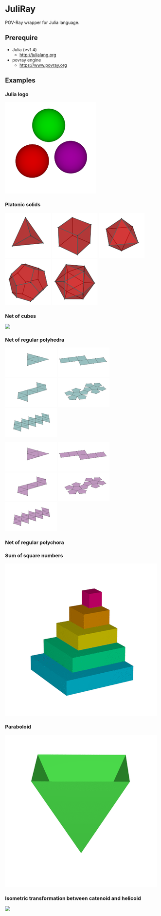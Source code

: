 # JuliRay
POV-Ray wrapper for Julia language.

## Prerequire
* Julia (≥v1.4)
    * http://julialang.org
* povray engine
    * https://www.povray.org


## Examples

### Julia logo
<img src="Examples/JuliaLogo/JuliaLogo.png" width="300">

### Platonic solids
<img src="Examples/PlatonicSolids/PlatonicSolid_4.png" width="150"> <img src="Examples/PlatonicSolids/PlatonicSolid_6.png" width="150"> <img src="Examples/PlatonicSolids/PlatonicSolid_8.png" width="150"> <img src="Examples/PlatonicSolids/PlatonicSolid_12.png" width="150"> <img src="Examples/PlatonicSolids/PlatonicSolid_20.png" width="150">

### Net of cubes
![](Examples/NetOfCubes/NetOfCubes.gif)

### Net of regular polyhedra
<img src="Examples/NetOfPolyhedra/4.gif" width="170"> <img src="Examples/NetOfPolyhedra/6.gif" width="170"> <img src="Examples/NetOfPolyhedra/8.gif" width="170"> <img src="Examples/NetOfPolyhedra/12.gif" width="170"> <img src="Examples/NetOfPolyhedra/20.gif" width="170">

<img src="Examples/NetOfPolyhedra/4_curved.gif" width="170"> <img src="Examples/NetOfPolyhedra/6_curved.gif" width="170"> <img src="Examples/NetOfPolyhedra/8_curved.gif" width="170"> <img src="Examples/NetOfPolyhedra/12_curved.gif" width="170"> <img src="Examples/NetOfPolyhedra/20_curved.gif" width="170">

### Net of regular polychora

### Sum of square numbers
![](Examples/SumOfSquare/SumOfSquare.gif)

### Paraboloid
![](Examples/Paraboloid/Paraboloid.gif)

### Isometric transformation between catenoid and helicoid
![](Examples/CatenoidHelicoid/CatenoidHelicoid.gif)

